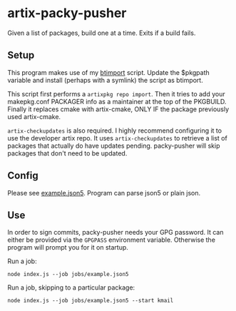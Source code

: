 # artix-packy-pusher

Given a list of packages, build one at a time. Exits if a build fails.

## Setup

This program makes use of my [btimport](btimport.pl) script. Update the $pkgpath variable and install (perhaps with a symlink) the script as btimport.

This script first performs a `artixpkg repo import`. Then it tries to add your makepkg.conf PACKAGER info as a maintainer at the top of the PKGBUILD.
Finally it replaces cmake with artix-cmake, ONLY IF the package previously used artix-cmake.

`artix-checkupdates` is also required. I highly recommend configuring it to use the developer artix repo.
It uses `artix-checkupdates` to retrieve a list of packages that actually do have updates pending. packy-pusher will skip packages that don't need to be updated.

## Config

Please see [example.json5](jobs/example.json5). Program can parse json5 or plain json.

## Use
In order to sign commits, packy-pusher needs your GPG password. It can either be provided via the `GPGPASS` environment variable.
Otherwise the program will prompt you for it on startup.

Run a job:
```
node index.js --job jobs/example.json5
```
Run a job, skipping to a particular package:
```
node index.js --job jobs/example.json5 --start kmail
```